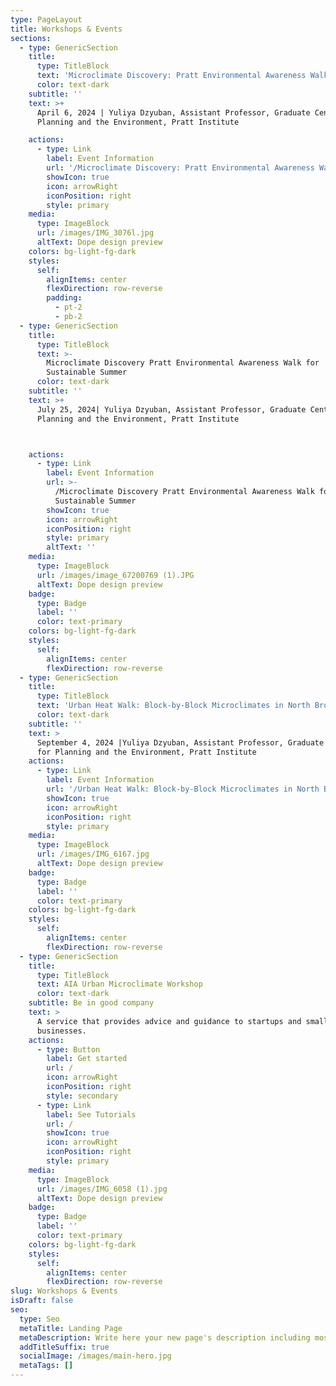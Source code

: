 ```yaml
---
type: PageLayout
title: Workshops & Events
sections:
  - type: GenericSection
    title:
      type: TitleBlock
      text: 'Microclimate Discovery: Pratt Environmental Awareness Walk'
      color: text-dark
    subtitle: ''
    text: >+
      April 6, 2024 | Yuliya Dzyuban, Assistant Professor, Graduate Center for
      Planning and the Environment, Pratt Institute

    actions:
      - type: Link
        label: Event Information
        url: '/Microclimate Discovery: Pratt Environmental Awareness Walk'
        showIcon: true
        icon: arrowRight
        iconPosition: right
        style: primary
    media:
      type: ImageBlock
      url: /images/IMG_3076l.jpg
      altText: Dope design preview
    colors: bg-light-fg-dark
    styles:
      self:
        alignItems: center
        flexDirection: row-reverse
        padding:
          - pt-2
          - pb-2
  - type: GenericSection
    title:
      type: TitleBlock
      text: >-
        Microclimate Discovery Pratt Environmental Awareness Walk for
        Sustainable Summer
      color: text-dark
    subtitle: ''
    text: >+
      July 25, 2024| Yuliya Dzyuban, Assistant Professor, Graduate Center for
      Planning and the Environment, Pratt Institute



    actions:
      - type: Link
        label: Event Information
        url: >-
          /Microclimate Discovery Pratt Environmental Awareness Walk for
          Sustainable Summer
        showIcon: true
        icon: arrowRight
        iconPosition: right
        style: primary
        altText: ''
    media:
      type: ImageBlock
      url: /images/image_67200769 (1).JPG
      altText: Dope design preview
    badge:
      type: Badge
      label: ''
      color: text-primary
    colors: bg-light-fg-dark
    styles:
      self:
        alignItems: center
        flexDirection: row-reverse
  - type: GenericSection
    title:
      type: TitleBlock
      text: 'Urban Heat Walk: Block-by-Block Microclimates in North Brooklyn'
      color: text-dark
    subtitle: ''
    text: >
      September 4, 2024 |Yuliya Dzyuban, Assistant Professor, Graduate Center
      for Planning and the Environment, Pratt Institute 
    actions:
      - type: Link
        label: Event Information
        url: '/Urban Heat Walk: Block-by-Block Microclimates in North Brooklyn'
        showIcon: true
        icon: arrowRight
        iconPosition: right
        style: primary
    media:
      type: ImageBlock
      url: /images/IMG_6167.jpg
      altText: Dope design preview
    badge:
      type: Badge
      label: ''
      color: text-primary
    colors: bg-light-fg-dark
    styles:
      self:
        alignItems: center
        flexDirection: row-reverse
  - type: GenericSection
    title:
      type: TitleBlock
      text: AIA Urban Microclimate Workshop
      color: text-dark
    subtitle: Be in good company
    text: >
      A service that provides advice and guidance to startups and small
      businesses.
    actions:
      - type: Button
        label: Get started
        url: /
        icon: arrowRight
        iconPosition: right
        style: secondary
      - type: Link
        label: See Tutorials
        url: /
        showIcon: true
        icon: arrowRight
        iconPosition: right
        style: primary
    media:
      type: ImageBlock
      url: /images/IMG_6058 (1).jpg
      altText: Dope design preview
    badge:
      type: Badge
      label: ''
      color: text-primary
    colors: bg-light-fg-dark
    styles:
      self:
        alignItems: center
        flexDirection: row-reverse
slug: Workshops & Events
isDraft: false
seo:
  type: Seo
  metaTitle: Landing Page
  metaDescription: Write here your new page's description including most relevant keywords.
  addTitleSuffix: true
  socialImage: /images/main-hero.jpg
  metaTags: []
---
```

